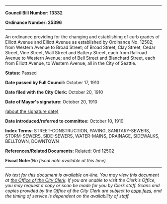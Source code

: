 

********

**Council Bill Number: 13332**
   
**Ordinance Number: 25396**
********

 An ordinance providing for the changing and establishing of curb grades of Elliott Avenue and Elliott Avenue as established by Ordinance No. 12502; from Western Avenue to Broad Street; of Broad Street, Clay Street, Cedar Street, Vine Street, Wall Street and Battery Street, each from Railroad Avenue to Western Avenue; and of Bell Street and Blanchard Street, each from Elliott Avenue, to Western Avenue, all in the City of Seattle.

**Status:** Passed
   
**Date passed by Full Council:** October 17, 1910
   
**Date filed with the City Clerk:** October 20, 1910
   
**Date of Mayor's signature:** October 20, 1910
   
[(about the signature date)](/~public/approvaldate.htm)
   
   
   
**Date introduced/referred to committee:** October 10, 1910
   
   
**Index Terms:** STREET-CONSTRUCTION, PAVING, SANITARY-SEWERS, STORM-SEWERS, SIDE-SEWERS, WATER-MAINS, DRAINAGE, SIDEWALKS, BELLTOWN, DOWNTOWN

**References/Related Documents:** Related: Ord 12502

**Fiscal Note:**_(No fiscal note available at this time)_
********

_No text for this document is available on-line. You may view this document at [the Office of the City Clerk](http://www.seattle.gov/leg/clerk/contactUs.htm). If you are unable to visit the Clerk's Office, you may request a copy or scan be made for you by Clerk staff. Scans and copies provided by the Office of the City Clerk are subject to [copy fees](http://clerk.seattle.gov/~public/clerkfees.htm), and the timing of service is dependent on the availability of staff._

